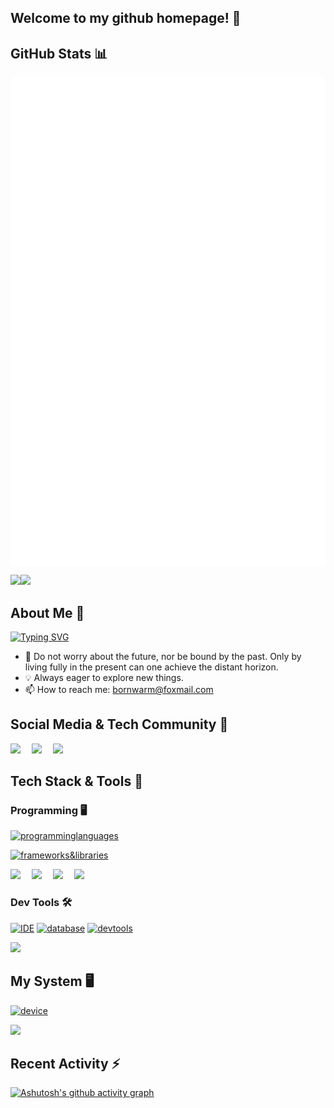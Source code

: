 ## Welcome to my github homepage! 👋

## GitHub Stats 📊
<div style="display: flex; flex-direction: column; align-items: flex-start;">
    <div style="flex: 0 0 60%;">
        <picture>
            <source media="(max-width: 767px)" srcset="./github-metrics.svg" width="100%">
            <img src="./github-metrics.svg" alt="Metrics" align="top">
        </picture>
    </div>
</div>

<img align="" height="137px" src="https://github-readme-stats.vercel.app/api?username=xiaohan2004&hide_title=true&hide_border=true&show_icons=true&include_all_commits=true&line_height=21&bg_color=0,EC6C6C,FFD479,FFFC79,73FA79&theme=graywhite" /><img align="" height="137px" src="https://github-readme-stats.vercel.app/api/top-langs/?username=xiaohan2004&hide_title=true&hide_border=true&layout=compact&bg_color=0,73FA79,73FDFF,D783FF&theme=graywhite" />

## About Me 🤔
[![Typing SVG](https://readme-typing-svg.demolab.com?font=Fira+Code&size=30&duration=6000&pause=500&width=800&height=100&lines=%E4%B8%8D%E4%B8%BA%E6%9C%AA%E6%9D%A5%E5%BF%A7%E8%99%91%EF%BC%8C%E4%B8%8D%E4%B8%BA%E8%BF%87%E5%BE%80%E7%89%B5%E7%BB%8A%EF%BC%8C%E5%94%AF%E6%9C%89%E6%AD%A4%E5%88%BB%EF%BC%8C%E6%96%B9%E8%83%BD%E6%88%90%E5%B0%B1%E8%BF%9C%E6%96%B9;%E4%B8%8E%E6%97%B6%E4%BF%B1%E8%BF%9B%EF%BC%8C%E6%8B%A5%E6%8A%B1%E5%8F%98%E5%8C%96)](https://git.io/typing-svg)
- 🌟 Do not worry about the future, nor be bound by the past. Only by living fully in the present can one achieve the distant horizon.
- 💡 Always eager to explore new things.
- 📫 How to reach me: bornwarm@foxmail.com

## Social Media & Tech Community 🤝
<!-- profile logo -->
<div>
  <a href="https://dandansad.com/"><img src="https://img.shields.io/badge/Website-个人网站-4BBAFF?style=for-the-badge&logo=wordpress&logoColor=white" /></a>&emsp;
  <a href="https://blog.csdn.net/2402_85491806"><img src="https://img.shields.io/badge/CSDN-博客-FF4B2B?style=for-the-badge&logo=c&logoColor=white" /></a>&emsp;
  <a href="mailto:bornwarm@foxmail.com"><img src="https://img.shields.io/badge/Email-邮箱-00CED1?style=for-the-badge&logo=gmail&logoColor=white" /></a>&emsp;
  <!-- <a href="https://www.zhihu.com/people/xiaohan2004"><img src="https://img.shields.io/badge/知乎-知乎-056DE8?style=for-the-badge&logo=zhihu&logoColor=white" /></a>&emsp;
  <a href="https://www.bilibili.com/video/BV13y4y1y7Q5"><img src="https://img.shields.io/badge/Bilibili-哔哩哔哩-FF69B4?style=for-the-badge&logo=bilibili&logoColor=white" /></a>&emsp; -->
</div>

## Tech Stack & Tools 🧰

### Programming 🖥️
[![programminglanguages](https://skillicons.dev/icons?i=java,python,c,cpp,markdown,bash,javascript,html,css,kotlin,latex)](https://skillicons.dev)

[![frameworks&libraries](https://skillicons.dev/icons?i=spring,vue,flask,opencv,pytorch,qt,sklearn,selenium,tensorflow)](https://skillicons.dev)

<div>
  <img src="https://img.shields.io/badge/MyBatis-持久层框架-FF5733?style=for-the-badge&logo=apache&logoColor=white" />&emsp;
  <img src="https://img.shields.io/badge/NumPy-数据处理-FFC300?style=for-the-badge&logo=numpy&logoColor=white" />&emsp;
  <img src="https://img.shields.io/badge/Pandas-数据分析-DAF7A6?style=for-the-badge&logo=pandas&logoColor=white" />&emsp;
  <img src="https://img.shields.io/badge/Matplotlib-数据可视化-900C3F?style=for-the-badge&logo=matplotlib&logoColor=white" />&emsp;
</div>

### Dev Tools 🛠️

[![IDE](https://skillicons.dev/icons?i=vscode,idea,pycharm,androidstudio,powershell,vim)](https://skillicons.dev)
[![database](https://skillicons.dev/icons?i=mysql,sqlite)](https://skillicons.dev)
[![devtools](https://skillicons.dev/icons?i=docker,nginx,postman,anaconda,cmake,git,githubactions,gitlab,gradle,maven,npm,obsidian,vite,wordpress)](https://skillicons.dev)

<div>
  <img src="https://img.shields.io/badge/Tomcat-Web容器-F8DC75?style=for-the-badge&logo=apache-tomcat&logoColor=black" />&emsp;
</div>

## My System 🖥

[![device](https://skillicons.dev/icons?i=windows,linux,ubuntu)](https://skillicons.dev)

<div>
  <img src="https://img.shields.io/badge/CentOS-Linux系统-262577?style=for-the-badge&logo=centos&logoColor=white" />&emsp;
</div>


## Recent Activity ⚡
[![Ashutosh's github activity graph](https://github-readme-activity-graph.vercel.app/graph?username=xiaohan2004&theme=vue)](https://github.com/ashutosh00710/github-readme-activity-graph)
